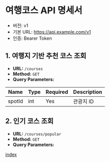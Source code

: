 # 여행코스 API 명세서

- 버전: v1
- 기본 URL: https://api.example.com/v1
- 인증: Bearer Token

## 1. 여행지 기반 추천 코스 조회

- **URL:** `/courses`
- **Method:** `GET`
- **Query Parameters:**

| Name   | Type | Required | Description |
|--------|------|----------|-------------|
| spotId | int  | Yes      | 관광지 ID      |

## 2. 인기 코스 조회
- **URL:** `/courses/popular`
- **Method:** `GET`
- **Query Parameters:**



[index](../index.md)